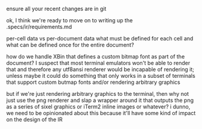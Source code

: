 ensure all your recent changes are in git

ok, I think we're ready to move on to writing up the .specs/ir/requirements.md



per-cell data vs per-document data
what must be defined for each cell and what can be defined once for the entire document?

how do we handle XBin that defines a custom bitmap font as part of the document? I suspect that most terminal emulators won't be able to render that and therefore any utf8ansi renderer would be incapable of rendering it; unless maybe it could do something that only works in a subset of terminals that support custom butmap fonts and/or rendering arbitrary graphics

but if we're just rendering arbitrary graphics to the terminal, then why not just use the png renderer and slap a wrapper around it that outputs the png as a series of sixel graphics or iTerm2 inline images or whatever?
i dunno, we need to be opinionated about this because it'll have some kind of impact on the design of the IR
